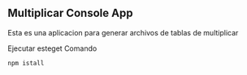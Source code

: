 ## Multiplicar Console App

Esta es una aplicacion para generar archivos de tablas de multiplicar

Ejecutar esteget Comando

```
npm istall
```